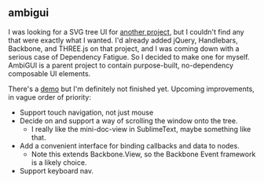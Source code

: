 ambigui
---------

I was looking for a SVG tree UI for [another
project](https://rluckom.github.io/lasertutor), but I couldn't find any that
were exactly what I wanted. I'd already added jQuery, Handlebars, Backbone, and
THREE.js on that project, and I was coming down with a serious case of
Dependency Fatigue. So I decided to make one for myself. AmbiGUI is a parent
project to contain purpose-built, no-dependency composable UI elements. 

There's a [demo](https://rluckom.github.io/ambigui#DOGWOOD) but I'm definitely 
not finished yet. Upcoming improvements, in vague order of priority:

 * Support touch navigation, not just mouse
 * Decide on and support a way of scrolling the window onto the tree.
   * I really like the mini-doc-view in SublimeText, maybe something like that.
 * Add a convenient interface for binding callbacks and data to nodes.
   * Note this extends Backbone.View, so the Backbone Event framework is a
     likely choice.
 * Support keyboard nav.
